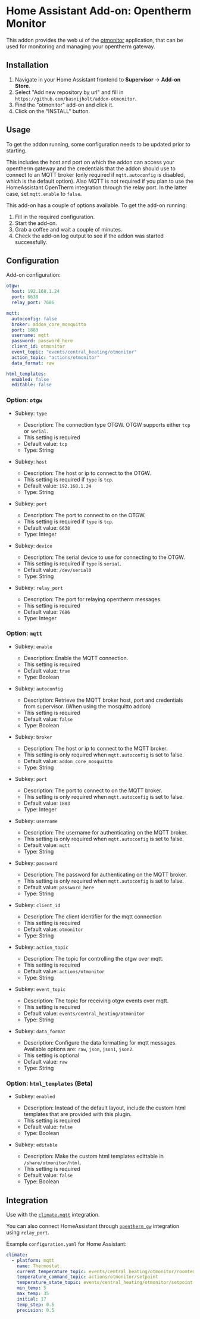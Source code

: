 # Home Assistant Add-on: Opentherm Monitor

This addon provides the web ui of the [otmonitor](https://otgw.tclcode.com/otmonitor.html) application,
that can be used for monitoring and managing your opentherm gateway.

## Installation

1. Navigate in your Home Assistant frontend to **Supervisor** -> **Add-on Store**.
2. Select "Add new repository by url" and fill in `https://github.com/basnijholt/addon-otmonitor`.
2. Find the "otmonitor" add-on and click it.
3. Click on the "INSTALL" button.


## Usage

To get the addon running, some configuration needs to be updated prior to starting.

This includes the host and port on which the addon can access your opentherm gateway and the
credentials that the addon should use to connect to an MQTT broker (only required if `mqtt.autoconfig` 
is disabled, which is the default option). Also MQTT is not required if you plan to use the
HomeAssistant OpenTherm integration through the relay port. In the latter case, set `mqtt.enable`
to `false`.

This add-on has a couple of options available. To get the add-on running:

1. Fill in the required configuration.
2. Start the add-on.
3. Grab a coffee and wait a couple of minutes.
4. Check the add-on log output to see if the addon was started successfully.


## Configuration

Add-on configuration:

```yaml
otgw:
  host: 192.168.1.24
  port: 6638
  relay_port: 7686

mqtt:
  autoconfig: false
  broker: addon_core_mosquitto
  port: 1883
  username: mqtt
  password: password_here
  client_id: otmonitor
  event_topic: "events/central_heating/otmonitor"
  action_topic: "actions/otmonitor"
  data_format: raw

html_templates:
  enabled: false
  editable: false
```

### Option: `otgw`

- Subkey: `type`
  - Description: The connection type OTGW. OTGW supports either `tcp` or `serial`.
  - This setting is required
  - Default value: `tcp`
  - Type: String

- Subkey: `host`
  - Description: The host or ip to connect to the OTGW.
  - This setting is required if `type` is `tcp`.
  - Default value: `192.168.1.24`
  - Type: String

- Subkey: `port`
  - Description: The port to connect to on the OTGW.
  - This setting is required if `type` is `tcp`.
  - Default value: `6638`
  - Type: Integer

- Subkey: `device`
  - Description: The serial device to use for connecting to the OTGW.
  - This setting is required if `type` is `serial`.
  - Default value: `/dev/serial0`
  - Type: String

- Subkey: `relay_port`
  - Description: The port for relaying opentherm messages.
  - This setting is required
  - Default value: `7686`
  - Type: Integer


### Option: `mqtt`

- Subkey: `enable`
  - Description: Enable the MQTT connection.
  - This setting is required
  - Default value: `true`
  - Type: Boolean

- Subkey: `autoconfig`
  - Description: Retrieve the MQTT broker host, port and credentials from supervisor. (When using the mosquitto addon)
  - This setting is required
  - Default value: `false`
  - Type: Boolean

- Subkey: `broker`
  - Description: The host or ip to connect to the MQTT broker.
  - This setting is only required when `mqtt.autoconfig` is set to false.
  - Default value: `addon_core_mosquitto`
  - Type: String

- Subkey: `port`
  - Description: The port to connect to on the MQTT broker.
  - This setting is only required when `mqtt.autoconfig` is set to false.
  - Default value: `1883`
  - Type: Integer

- Subkey: `username`
  - Description: The username for authenticating on the MQTT broker.
  - This setting is only required when `mqtt.autoconfig` is set to false.
  - Default value: `mqtt`
  - Type: String

- Subkey: `password`
  - Description: The password for authenticating on the MQTT broker.
  - This setting is only required when `mqtt.autoconfig` is set to false.
  - Default value: `password_here`
  - Type: String

- Subkey: `client_id`
  - Description: The client identifier for the mqtt connection
  - This setting is required
  - Default value: `otmonitor`
  - Type: String

- Subkey: `action_topic`
  - Description: The topic for controlling the otgw over mqtt.
  - This setting is required
  - Default value: `actions/otmonitor`
  - Type: String

- Subkey: `event_topic`
  - Description: The topic for receiving otgw events over mqtt.
  - This setting is required
  - Default value: `events/central_heating/otmonitor`
  - Type: String

- Subkey: `data_format`
  - Description: Configure the data formatting for mqtt messages. Available options are: `raw`, `json`, `json1`, `json2`.
  - This setting is optional
  - Default value: `raw`
  - Type: String


### Option: `html_templates` (Beta)

- Subkey: `enabled`
  - Description: Instead of the default layout, include the custom html templates that are provided with this plugin.
  - This setting is required
  - Default value: `false`
  - Type: Boolean

- Subkey: `editable`
  - Description: Make the custom html templates edittable in `/share/otmonitor/html`.
  - This setting is required
  - Default value: `false`
  - Type: Boolean


## Integration

Use with the [`climate.mqtt`](https://www.home-assistant.io/integrations/climate.mqtt/) integration.

You can also connect HomeAssistant through [`opentherm_gw`](https://www.home-assistant.io/integrations/opentherm_gw/) integration using `relay_port`.

Example `configuration.yaml` for Home Assistant:
```yaml
climate:
  - platform: mqtt
    name: Thermostat
    current_temperature_topic: events/central_heating/otmonitor/roomtemperature
    temperature_command_topic: actions/otmonitor/setpoint
    temperature_state_topic: events/central_heating/otmonitor/setpoint
    min_temp: 5
    max_temp: 35
    initial: 17
    temp_step: 0.5
    precision: 0.5
```
